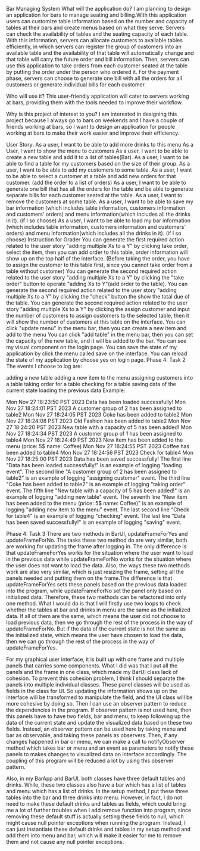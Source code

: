 Bar Managing System
What will the application do?
I am planning to design an application for bars to manage seating and billing.With this application users can customize table information based on the number and capacity of tables at their bars and create menus based on what they serve. Servers can check the availability of tables and the seating capacity of each table. With this information, servers can allocate customers to available tables efficiently, in which servers can register the group of customers into an available table and the availability of that table will automatically change and that table will carry the future order and bill information. Then, servers can use this application to take orders from each customer seated at the table by putting the order under the person who ordered it. For the payment phase, servers can choose to generate one bill with all the orders for all customers or generate individual bills for each customer.

Who will use it?
This user-friendly application will cater to servers working at bars, providing them with the tools needed to improve their workflow.

Why is this project of interest to you?
I am interested in designing this project because I always go to bars on weekends and I have a couple of friends working at bars, so I want to design an application for people working at bars to make their work easier and improve their efficiency.

User Story:
As a user, I want to be able to add more drinks to this menu
As a User, I want to show the menu to customers
As a user, I want to be able to create a new table and add it to a list of tables(Bar).
As a user, I want to be able to find a table for my customers based on the size of their group.
As a user, I want to be able to add my customers to some table.
As a user, I want to be able to select a customer at a table and add new orders for that customer. (add the order to a list of orders)
As a user, I want to be able to generate one bill that has all the orders for the table and be able to generate separate bills for each customer seated at the table.
As a user, I want to remove the customers at some table.
As a user, I want to be able to save my bar information (which includes table information, customers information and customers' orders) and menu information(which includes all the drinks in it). (if I so choose)
As a user, I want to be able to load my bar information (which includes table information, customers information and customers' orders) and menu information(which includes all the drinks in it). (if I so choose)
Instruction for Grader
You can generate the first required action related to the user story "adding multiple Xs to a Y" by clicking take order, select the item, then you can add order to this table, order information will show up on the top half of the interface. (Before taking the order, you have to assign the customer to this table first, since you cannot take order from a table without customer)
You can generate the second required action related to the user story "adding multiple Xs to a Y" by clicking the "take order" button to operate "adding Xs to Y"(add order to the table).
You can generate the second required action related to the user story "adding multiple Xs to a Y" by clicking the "check" button the show the total due of the table.
You can generate the second required action related to the user story "adding multiple Xs to a Y" by clicking the assign customer and input the number of customers to assign customers to the selected table, then it will show the number of customers at this table on the interface.
You can click "update menu" in the menu bar, then you can create a new item and add to the menu
You can click "add table" in the menu bar, then you can set the capacity of the new table, and it will be added to the bar.
You can see my visual component on the login page.
You can save the state of my application by click the menu called save on the interface.
You can reload the state of my application by choose yes on login page.
Phase 4: Task 2
The events I choose to log are:

adding a new table
adding a new item to the menu
assigning customers into a table
taking order for a table
checking for a table
saving data of the current state
loading the previous data
Example:

Mon Nov 27 18:23:50 PST 2023
Data has been loaded successfully!
Mon Nov 27 18:24:01 PST 2023
A customer group of 2 has been assigned to table2
Mon Nov 27 18:24:05 PST 2023
Coke has been added to table2
Mon Nov 27 18:24:08 PST 2023
Old Fashion has been added to table2
Mon Nov 27 18:24:20 PST 2023
New table with a capacity of 5 has been added!
Mon Nov 27 18:24:34 PST 2023
A customer group of 1 has been assigned to table4
Mon Nov 27 18:24:49 PST 2023
New item has been added to the menu (price: 5$ name: Coffee)
Mon Nov 27 18:24:55 PST 2023
Coffee has been added to table4
Mon Nov 27 18:24:56 PST 2023
Check for table4
Mon Nov 27 18:25:00 PST 2023
Data has been saved successfully!
The first line "Data has been loaded successfully!" is an example of logging "loading event". The second line "A customer group of 2 has been assigned to table2" is an example of logging "assigning customer" event. The third line "Coke has been added to table2" is an example of logging "taking order" event. The fifth line "New table with a capacity of 5 has been added!" is an example of logging "adding new table" event. The seventh line "New item has been added to the menu (price: 5$ name: Coffee)" is an example of logging "adding new item to the menu" event. The last second line "Check for table4" is an example of logging "checking" event. The last line "Data has been saved successfully!" is an example of logging "saving" event.

Phase 4: Task 3
There are two methods in BarUI, updateFrameForYes and updateFrameForNo. The tasks these two method do are very similar, both are working for updating the frame after logging in. The only difference is that updateFrameForYes works for the situation where the user want to load in the previous data while updateFrameForNo works for the situation where the user does not want to load the data. Also, the ways these two methods work are also very similar, which is just resizing the frame, setting all the panels needed and putting them on the frame.The difference is that updateFrameForYes sets these panels based on the previous data loaded into the program, while updateFrameForNo set the panel only based on initialized data. Therefore, these two methods can be refactored into only one method. What I would do is that I will firstly use two loops to check whether the tables at bar and drinks in menu are the same as the initialized data. If all of them are the same, which means the user did not choose to load previous data, then we go through the rest of the process in the way of updateFrameForNo. But if the data of the current state is not the same as the initialized state, which means the user have chosen to load the data, then we can go through the rest of the process in the way of updateFrameForYes.

For my graphical user interface, it is built up with one frame and multiple panels that carries some components. What I did was that I put all the panels and the frame in one class, which made my BarUI class lack of cohesion. To prevent this cohesion problem, I think I should separate the panels into multiple individual classes. These panel classes will be used as fields in the class for UI. So updating the information shows up on the interface will be transformed to manipulate the field, and the UI class will be more cohesive by doing so. Then I can use an observer pattern to reduce the dependencies in the program. If observer pattern is not used here, then this panels have to have two fields, bar and menu, to keep following up the data of the current state and update the visualized data based on these two fields. Instead, an observer pattern can be used here by taking menu and bar as observable, and taking these panels as observers. Then, if any changes happened in bar or menu, we can make a call to notifyObserver method which takes bar or menu and an event as parameters to notify these panels to makes changes to visualized data on interface accordingly. The coupling of this program will be reduced a lot by using this observer pattern.

Also, in my BarApp and BarUI, both classes have three default tables and drinks. While, these two classes also have a bar which has a list of tables and menu which has a list of drinks. In the setup method, I put these three tables into the bar and three drinks into menu. However, in fact, I do not need to make these default drinks and tables as fields, which could bring me a lot of further troubles when I add remove function into program, since removing these default stuff is actually setting these fields to null, which might cause null pointer exceptions when running the program. Instead, I can just instantiate these default drinks and tables in my setup method and add them into menu and bar, which will make it easier for me to remove them and not cause any null pointer exceptions.
